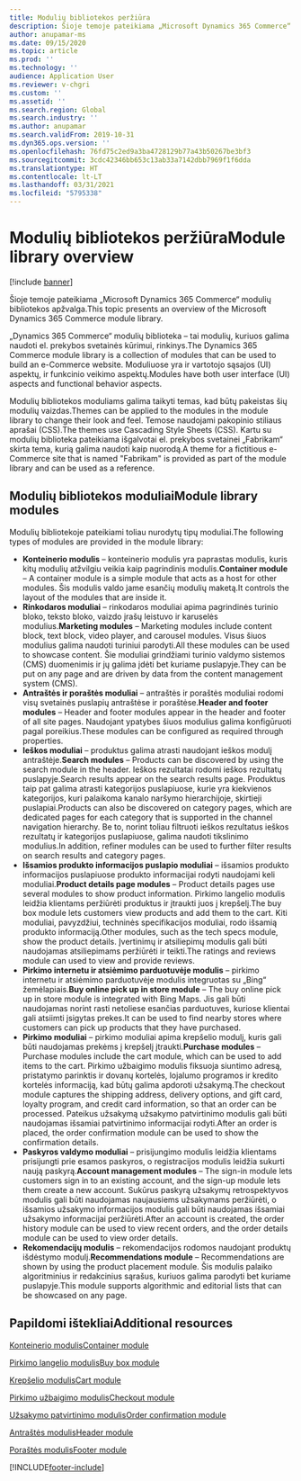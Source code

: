 ```yaml
---
title: Modulių bibliotekos peržiūra
description: Šioje temoje pateikiama „Microsoft Dynamics 365 Commerce“ modulių bibliotekos apžvalga.
author: anupamar-ms
ms.date: 09/15/2020
ms.topic: article
ms.prod: ''
ms.technology: ''
audience: Application User
ms.reviewer: v-chgri
ms.custom: ''
ms.assetid: ''
ms.search.region: Global
ms.search.industry: ''
ms.author: anupamar
ms.search.validFrom: 2019-10-31
ms.dyn365.ops.version: ''
ms.openlocfilehash: 76fd75c2ed9a3ba4728129b77a43b50267be3bf3
ms.sourcegitcommit: 3cdc42346bb653c13ab33a7142dbb7969f1f6dda
ms.translationtype: HT
ms.contentlocale: lt-LT
ms.lasthandoff: 03/31/2021
ms.locfileid: "5795338"
---
```

# <a name="module-library-overview"></a><span data-ttu-id="f5bf1-103">Modulių bibliotekos peržiūra</span><span class="sxs-lookup"><span data-stu-id="f5bf1-103">Module library overview</span></span>

[!include [banner](includes/banner.md)]

<span data-ttu-id="f5bf1-104">Šioje temoje pateikiama „Microsoft Dynamics 365 Commerce“ modulių bibliotekos apžvalga.</span><span class="sxs-lookup"><span data-stu-id="f5bf1-104">This topic presents an overview of the Microsoft Dynamics 365 Commerce module library.</span></span>

<span data-ttu-id="f5bf1-105">„Dynamics 365 Commerce“ modulių biblioteka – tai modulių, kuriuos galima naudoti el. prekybos svetainės kūrimui, rinkinys.</span><span class="sxs-lookup"><span data-stu-id="f5bf1-105">The Dynamics 365 Commerce module library is a collection of modules that can be used to build an e-Commerce website.</span></span> <span data-ttu-id="f5bf1-106">Moduliuose yra ir vartotojo sąsajos (UI) aspektų, ir funkcinio veikimo aspektų.</span><span class="sxs-lookup"><span data-stu-id="f5bf1-106">Modules have both user interface (UI) aspects and functional behavior aspects.</span></span>

<span data-ttu-id="f5bf1-107">Modulių bibliotekos moduliams galima taikyti temas, kad būtų pakeistas šių modulių vaizdas.</span><span class="sxs-lookup"><span data-stu-id="f5bf1-107">Themes can be applied to the modules in the module library to change their look and feel.</span></span> <span data-ttu-id="f5bf1-108">Temose naudojami pakopinio stiliaus aprašai (CSS).</span><span class="sxs-lookup"><span data-stu-id="f5bf1-108">The themes use Cascading Style Sheets (CSS).</span></span> <span data-ttu-id="f5bf1-109">Kartu su modulių biblioteka pateikiama išgalvotai el. prekybos svetainei „Fabrikam“ skirta tema, kurią galima naudoti kaip nuorodą.</span><span class="sxs-lookup"><span data-stu-id="f5bf1-109">A theme for a fictitious e-Commerce site that is named "Fabrikam" is provided as part of the module library and can be used as a reference.</span></span>

## <a name="module-library-modules"></a><span data-ttu-id="f5bf1-110">Modulių bibliotekos moduliai</span><span class="sxs-lookup"><span data-stu-id="f5bf1-110">Module library modules</span></span>

<span data-ttu-id="f5bf1-111">Modulių bibliotekoje pateikiami toliau nurodytų tipų moduliai.</span><span class="sxs-lookup"><span data-stu-id="f5bf1-111">The following types of modules are provided in the module library:</span></span>

- <span data-ttu-id="f5bf1-112">**Konteinerio modulis** – konteinerio modulis yra paprastas modulis, kuris kitų modulių atžvilgiu veikia kaip pagrindinis modulis.</span><span class="sxs-lookup"><span data-stu-id="f5bf1-112">**Container module** – A container module is a simple module that acts as a host for other modules.</span></span> <span data-ttu-id="f5bf1-113">Šis modulis valdo jame esančių modulių maketą.</span><span class="sxs-lookup"><span data-stu-id="f5bf1-113">It controls the layout of the modules that are inside it.</span></span>
- <span data-ttu-id="f5bf1-114">**Rinkodaros moduliai** – rinkodaros moduliai apima pagrindinės turinio bloko, teksto bloko, vaizdo įrašų leistuvo ir karuselės modulius.</span><span class="sxs-lookup"><span data-stu-id="f5bf1-114">**Marketing modules** – Marketing modules include content block, text block, video player, and carousel modules.</span></span> <span data-ttu-id="f5bf1-115">Visus šiuos modulius galima naudoti turiniui parodyti.</span><span class="sxs-lookup"><span data-stu-id="f5bf1-115">All these modules can be used to showcase content.</span></span> <span data-ttu-id="f5bf1-116">Šie moduliai grindžiami turinio valdymo sistemos (CMS) duomenimis ir jų galima įdėti bet kuriame puslapyje.</span><span class="sxs-lookup"><span data-stu-id="f5bf1-116">They can be put on any page and are driven by data from the content management system (CMS).</span></span>
- <span data-ttu-id="f5bf1-117">**Antraštės ir poraštės moduliai** – antraštės ir poraštės moduliai rodomi visų svetainės puslapių antraštėse ir poraštėse.</span><span class="sxs-lookup"><span data-stu-id="f5bf1-117">**Header and footer modules** – Header and footer modules appear in the header and footer of all site pages.</span></span> <span data-ttu-id="f5bf1-118">Naudojant ypatybes šiuos modulius galima konfigūruoti pagal poreikius.</span><span class="sxs-lookup"><span data-stu-id="f5bf1-118">These modules can be configured as required through properties.</span></span>
- <span data-ttu-id="f5bf1-119">**Ieškos moduliai** – produktus galima atrasti naudojant ieškos modulį antraštėje.</span><span class="sxs-lookup"><span data-stu-id="f5bf1-119">**Search modules** – Products can be discovered by using the search module in the header.</span></span> <span data-ttu-id="f5bf1-120">Ieškos rezultatai rodomi ieškos rezultatų puslapyje.</span><span class="sxs-lookup"><span data-stu-id="f5bf1-120">Search results appear on the search results page.</span></span> <span data-ttu-id="f5bf1-121">Produktus taip pat galima atrasti kategorijos puslapiuose, kurie yra kiekvienos kategorijos, kuri palaikoma kanalo naršymo hierarchijoje, skirtieji puslapiai.</span><span class="sxs-lookup"><span data-stu-id="f5bf1-121">Products can also be discovered on category pages, which are dedicated pages for each category that is supported in the channel navigation hierarchy.</span></span> <span data-ttu-id="f5bf1-122">Be to, norint toliau filtruoti ieškos rezultatus ieškos rezultatų ir kategorijos puslapiuose, galima naudoti tikslinimo modulius.</span><span class="sxs-lookup"><span data-stu-id="f5bf1-122">In addition, refiner modules can be used to further filter results on search results and category pages.</span></span>
- <span data-ttu-id="f5bf1-123">**Išsamios produkto informacijos puslapio moduliai** – išsamios produkto informacijos puslapiuose produkto informacijai rodyti naudojami keli moduliai.</span><span class="sxs-lookup"><span data-stu-id="f5bf1-123">**Product details page modules** – Product details pages use several modules to show product information.</span></span> <span data-ttu-id="f5bf1-124">Pirkimo langelio modulis leidžia klientams peržiūrėti produktus ir įtraukti juos į krepšelį.</span><span class="sxs-lookup"><span data-stu-id="f5bf1-124">The buy box module lets customers view products and add them to the cart.</span></span> <span data-ttu-id="f5bf1-125">Kiti moduliai, pavyzdžiui, techninės specifikacijos moduliai, rodo išsamią produkto informaciją.</span><span class="sxs-lookup"><span data-stu-id="f5bf1-125">Other modules, such as the tech specs module, show the product details.</span></span> <span data-ttu-id="f5bf1-126">Įvertinimų ir atsiliepimų modulis gali būti naudojamas atsiliepimams peržiūrėti ir teikti.</span><span class="sxs-lookup"><span data-stu-id="f5bf1-126">The ratings and reviews module can used to view and provide reviews.</span></span>
- <span data-ttu-id="f5bf1-127">**Pirkimo internetu ir atsiėmimo parduotuvėje modulis** – pirkimo internetu ir atsiėmimo parduotuvėje modulis integruotas su „Bing“ žemėlapiais.</span><span class="sxs-lookup"><span data-stu-id="f5bf1-127">**Buy online pick up in store module** – The buy online pick up in store module is integrated with Bing Maps.</span></span> <span data-ttu-id="f5bf1-128">Jis gali būti naudojamas norint rasti netoliese esančias parduotuves, kuriose klientai gali atsiimti įsigytas prekes.</span><span class="sxs-lookup"><span data-stu-id="f5bf1-128">It can be used to find nearby stores where customers can pick up products that they have purchased.</span></span>
- <span data-ttu-id="f5bf1-129">**Pirkimo moduliai** – pirkimo moduliai apima krepšelio modulį, kuris gali būti naudojamas prekėms į krepšelį įtraukti.</span><span class="sxs-lookup"><span data-stu-id="f5bf1-129">**Purchase modules** – Purchase modules include the cart module, which can be used to add items to the cart.</span></span> <span data-ttu-id="f5bf1-130">Pirkimo užbaigimo modulis fiksuoja siuntimo adresą, pristatymo parinktis ir dovanų kortelės, lojalumo programos ir kredito kortelės informaciją, kad būtų galima apdoroti užsakymą.</span><span class="sxs-lookup"><span data-stu-id="f5bf1-130">The checkout module captures the shipping address, delivery options, and gift card, loyalty program, and credit card information, so that an order can be processed.</span></span> <span data-ttu-id="f5bf1-131">Pateikus užsakymą užsakymo patvirtinimo modulis gali būti naudojamas išsamiai patvirtinimo informacijai rodyti.</span><span class="sxs-lookup"><span data-stu-id="f5bf1-131">After an order is placed, the order confirmation module can be used to show the confirmation details.</span></span>
- <span data-ttu-id="f5bf1-132">**Paskyros valdymo moduliai** – prisijungimo modulis leidžia klientams prisijungti prie esamos paskyros, o registracijos modulis leidžia sukurti naują paskyrą.</span><span class="sxs-lookup"><span data-stu-id="f5bf1-132">**Account management modules** – The sign-in module lets customers sign in to an existing account, and the sign-up module lets them create a new account.</span></span> <span data-ttu-id="f5bf1-133">Sukūrus paskyrą užsakymų retrospektyvos modulis gali būti naudojamas naujausiems užsakymams peržiūrėti, o išsamios užsakymo informacijos modulis gali būti naudojamas išsamiai užsakymo informacijai peržiūrėti.</span><span class="sxs-lookup"><span data-stu-id="f5bf1-133">After an account is created, the order history module can be used to view recent orders, and the order details module can be used to view order details.</span></span>
- <span data-ttu-id="f5bf1-134">**Rekomendacijų modulis** – rekomendacijos rodomos naudojant produktų išdėstymo modulį.</span><span class="sxs-lookup"><span data-stu-id="f5bf1-134">**Recommendations module** – Recommendations are shown by using the product placement module.</span></span> <span data-ttu-id="f5bf1-135">Šis modulis palaiko algoritminius ir redakcinius sąrašus, kuriuos galima parodyti bet kuriame puslapyje.</span><span class="sxs-lookup"><span data-stu-id="f5bf1-135">This module supports algorithmic and editorial lists that can be showcased on any page.</span></span>

## <a name="additional-resources"></a><span data-ttu-id="f5bf1-136">Papildomi ištekliai</span><span class="sxs-lookup"><span data-stu-id="f5bf1-136">Additional resources</span></span>

[<span data-ttu-id="f5bf1-137">Konteinerio modulis</span><span class="sxs-lookup"><span data-stu-id="f5bf1-137">Container module</span></span>](add-container-module.md)

[<span data-ttu-id="f5bf1-138">Pirkimo langelio modulis</span><span class="sxs-lookup"><span data-stu-id="f5bf1-138">Buy box module</span></span>](add-buy-box.md)

[<span data-ttu-id="f5bf1-139">Krepšelio modulis</span><span class="sxs-lookup"><span data-stu-id="f5bf1-139">Cart module</span></span>](add-cart-module.md)

[<span data-ttu-id="f5bf1-140">Pirkimo užbaigimo modulis</span><span class="sxs-lookup"><span data-stu-id="f5bf1-140">Checkout module</span></span>](add-checkout-module.md)

[<span data-ttu-id="f5bf1-141">Užsakymo patvirtinimo modulis</span><span class="sxs-lookup"><span data-stu-id="f5bf1-141">Order confirmation module</span></span>](order-confirmation-module.md)

[<span data-ttu-id="f5bf1-142">Antraštės modulis</span><span class="sxs-lookup"><span data-stu-id="f5bf1-142">Header module</span></span>](author-header-module.md)

[<span data-ttu-id="f5bf1-143">Poraštės modulis</span><span class="sxs-lookup"><span data-stu-id="f5bf1-143">Footer module</span></span>](author-footer-module.md)


[!INCLUDE[footer-include](../includes/footer-banner.md)]